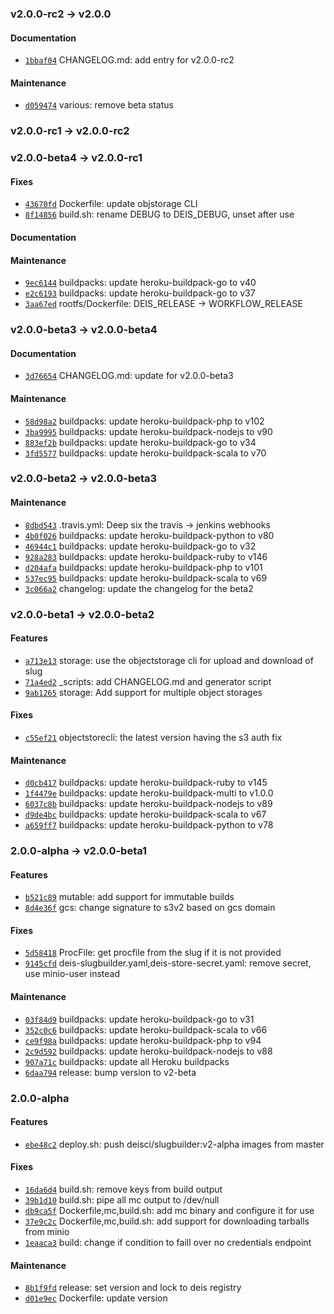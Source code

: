 ### v2.0.0-rc2 -> v2.0.0

#### Documentation

- [`1bbaf04`](https://github.com/deis/slugbuilder/commit/1bbaf04c1dbee3dab0881e1816d9dd4c8804616a) CHANGELOG.md: add entry for v2.0.0-rc2

#### Maintenance

- [`d059474`](https://github.com/deis/slugbuilder/commit/d0594746ff7f8ff7fac27386b5c5b197ff430e09) various: remove beta status

### v2.0.0-rc1 -> v2.0.0-rc2

### v2.0.0-beta4 -> v2.0.0-rc1

#### Fixes

 - [`43670fd`](https://github.com/deis/slugbuilder/commit/43670fd42c207843b6b93d1455050233f53c0381) Dockerfile: update objstorage CLI
 - [`8f14856`](https://github.com/deis/slugbuilder/commit/8f14856444da0460be6e630513d919f2edfb9cff) build.sh: rename DEBUG to DEIS_DEBUG, unset after use

#### Documentation


#### Maintenance

 - [`9ec6144`](https://github.com/deis/slugbuilder/commit/9ec6144fcba25ef30e3c9b413caba1f66549e049) buildpacks: update heroku-buildpack-go to v40
 - [`e2c6193`](https://github.com/deis/slugbuilder/commit/e2c6193f5b9b48191098cd196e2163052fe1feea) buildpacks: update heroku-buildpack-go to v37
 - [`3aa67ed`](https://github.com/deis/slugbuilder/commit/3aa67ed9e94b684e2e0439acbee91cbda2cdbcad) rootfs/Dockerfile: DEIS_RELEASE -> WORKFLOW_RELEASE

### v2.0.0-beta3 -> v2.0.0-beta4

#### Documentation

 - [`3d76654`](https://github.com/deis/slugbuilder/commit/3d76654507f9ee5315d207a8063b8d628bef9474) CHANGELOG.md: update for v2.0.0-beta3

#### Maintenance

 - [`58d98a2`](https://github.com/deis/slugbuilder/commit/58d98a25b054eb53cb608f3f5e61ea17c277e826) buildpacks: update heroku-buildpack-php to v102
 - [`3ba9995`](https://github.com/deis/slugbuilder/commit/3ba9995da832724ca1b3a5fc443b0162284319e5) buildpacks: update heroku-buildpack-nodejs to v90
 - [`883ef2b`](https://github.com/deis/slugbuilder/commit/883ef2b9b8d42aaa03ee7603912d4e7fa3305688) buildpacks: update heroku-buildpack-go to v34
 - [`3fd5577`](https://github.com/deis/slugbuilder/commit/3fd55775ba2c9675b1dcc3976b1f2ebda6457069) buildpacks: update heroku-buildpack-scala to v70

### v2.0.0-beta2 -> v2.0.0-beta3

#### Maintenance

 - [`8dbd543`](https://github.com/deis/slugbuilder/commit/8dbd543c27251eb7e30164e9403a1b192550182a) .travis.yml: Deep six the travis -> jenkins webhooks
 - [`4b0f026`](https://github.com/deis/slugbuilder/commit/4b0f026a32a9b71952baaba40c97caf67d84c2f4) buildpacks: update heroku-buildpack-python to v80
 - [`46944c1`](https://github.com/deis/slugbuilder/commit/46944c1b85dc02aa263512ee7bd8b4adf6a68680) buildpacks: update heroku-buildpack-go to v32
 - [`928a283`](https://github.com/deis/slugbuilder/commit/928a2838e67fa96b2301202fc7ca3c44f6d41e5b) buildpacks: update heroku-buildpack-ruby to v146
 - [`d204afa`](https://github.com/deis/slugbuilder/commit/d204afa1d5c235e3a7be3ec4b3a50559491d5bdf) buildpacks: update heroku-buildpack-php to v101
 - [`537ec95`](https://github.com/deis/slugbuilder/commit/537ec953cb8f965aaba3194d3084c6a656d21fd8) buildpacks: update heroku-buildpack-scala to v69
 - [`3c066a2`](https://github.com/deis/slugbuilder/commit/3c066a2914ff30113d140ed2a2b7bb4233b833df) changelog: update the changelog for the beta2

### v2.0.0-beta1 -> v2.0.0-beta2

#### Features

 - [`a713e13`](https://github.com/deis/slugbuilder/commit/a713e139983995b9f8bdd424497f5fd7683aca03) storage: use the objectstorage cli for upload and download of slug
 - [`71a4ed2`](https://github.com/deis/slugbuilder/commit/71a4ed22b32d2d74e7ef25d3c82eb3b21e283236) _scripts: add CHANGELOG.md and generator script
 - [`9ab1265`](https://github.com/deis/slugbuilder/commit/9ab126507c86a476633f84cb0a23d67c20e1f9c8) storage: Add support for multiple object storages

#### Fixes

 - [`c55ef21`](https://github.com/deis/slugbuilder/commit/c55ef213fd4538cfe1bc4b7584e4d19af55a39d4) objectstorecli: the latest version having the s3 auth fix

#### Maintenance

 - [`d0cb417`](https://github.com/deis/slugbuilder/commit/d0cb417cb0ffb12e7edf6d0d22a3079f04e3b115) buildpacks: update heroku-buildpack-ruby to v145
 - [`1f4479e`](https://github.com/deis/slugbuilder/commit/1f4479edb15936b2eea26c6964fec05af37e5710) buildpacks: update heroku-buildpack-multi to v1.0.0
 - [`6037c8b`](https://github.com/deis/slugbuilder/commit/6037c8b67d1b3b9e31eab040b899aef9dead111b) buildpacks: update heroku-buildpack-nodejs to v89
 - [`d9de4bc`](https://github.com/deis/slugbuilder/commit/d9de4bc9a5c62bc115107889623046c650ce8905) buildpacks: update heroku-buildpack-scala to v67
 - [`a659ff7`](https://github.com/deis/slugbuilder/commit/a659ff767f4ecc031a568e3790ecc570e06573ae) buildpacks: update heroku-buildpack-python to v78

### 2.0.0-alpha -> v2.0.0-beta1

#### Features

 - [`b521c89`](https://github.com/deis/slugbuilder/commit/b521c89810fffd315b4f1ea53de534dfc1399535) mutable: add support for immutable builds
 - [`8d4e36f`](https://github.com/deis/slugbuilder/commit/8d4e36f2850465aa9b8d374455228e437d7b1c5e) gcs: change signature to s3v2 based on gcs domain

#### Fixes

 - [`5d58418`](https://github.com/deis/slugbuilder/commit/5d58418daec1716b77b320e03d4e528c25a579fd) ProcFile: get procfile from the slug if it is not provided
 - [`9145cfd`](https://github.com/deis/slugbuilder/commit/9145cfd91b75a9119ab0f79c8ea817a3918da0eb) deis-slugbuilder.yaml,deis-store-secret.yaml: remove secret, use minio-user instead

#### Maintenance

 - [`03f84d9`](https://github.com/deis/slugbuilder/commit/03f84d9e8debe1924c92c5feb32918c30479375d) buildpacks: update heroku-buildpack-go to v31
 - [`352c0c6`](https://github.com/deis/slugbuilder/commit/352c0c62ef7769c0e4311be5d513c59b2fcc3c62) buildpacks: update heroku-buildpack-scala to v66
 - [`ce9f98a`](https://github.com/deis/slugbuilder/commit/ce9f98a66b1bd6faed5e1f538db49c4017dfc284) buildpacks: update heroku-buildpack-php to v94
 - [`2c9d592`](https://github.com/deis/slugbuilder/commit/2c9d592bf63cdf29943719c49297e4a2e9993a09) buildpacks: update heroku-buildpack-nodejs to v88
 - [`907a71c`](https://github.com/deis/slugbuilder/commit/907a71cfd23c139e9e81da4fb4ca03e7584d631d) buildpacks: update all Heroku buildpacks
 - [`6daa794`](https://github.com/deis/slugbuilder/commit/6daa794a1b918e52689ffcf6110dab74ed23fd0f) release: bump version to v2-beta

### 2.0.0-alpha

#### Features

 - [`ebe48c2`](https://github.com/deis/slugbuilder/commit/ebe48c20442e2bb193f8e6c26868894d1522c457) deploy.sh: push deisci/slugbuilder:v2-alpha images from master

#### Fixes

 - [`16da6d4`](https://github.com/deis/slugbuilder/commit/16da6d431604c1172b376850af8841be257f336c) build.sh: remove keys from build output
 - [`39b1d10`](https://github.com/deis/slugbuilder/commit/39b1d1008ff423345a7ab1d7e627737741e8950b) build.sh: pipe all mc output to /dev/null
 - [`db9ca5f`](https://github.com/deis/slugbuilder/commit/db9ca5febc2aecf239dff11548d3817bc49427aa) Dockerfile,mc,build.sh: add mc binary and configure it for use
 - [`37e9c2c`](https://github.com/deis/slugbuilder/commit/37e9c2c896cf8606fef85066b1dffdcf68302b28) Dockerfile,mc,build.sh: add support for downloading tarballs from minio
 - [`1eaaca3`](https://github.com/deis/slugbuilder/commit/1eaaca3e20c1e88bdb2852d12a504685b4a5ab72) build: change if condition to faill over no credentials endpoint

#### Maintenance

 - [`8b1f9fd`](https://github.com/deis/slugbuilder/commit/8b1f9fd6b17322357b81f4a70b0eba6f948c7e23) release: set version and lock to deis registry
 - [`d01e9ec`](https://github.com/deis/slugbuilder/commit/d01e9ec398a5a472f676918e7cda0e1793884e31) Dockerfile: update version
